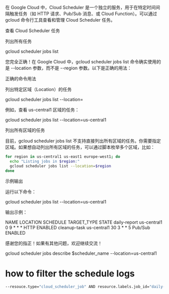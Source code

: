 在 Google Cloud 中，Cloud Scheduler 是一个独立的服务，用于在特定时间间隔触发任务（如 HTTP 请求、Pub/Sub 消息、或 Cloud Function）。可以通过 gcloud 命令行工具查看和管理 Cloud Scheduler 任务。

查看 Cloud Scheduler 任务

列出所有任务

gcloud scheduler jobs list

您完全正确！在 Google Cloud 中，gcloud scheduler jobs list 命令确实使用的是 --location 参数，而不是 --region 参数。以下是正确的用法：

正确的命令用法

列出特定区域（Location）的任务

gcloud scheduler jobs list --location=<location>

例如，查看 us-central1 区域的任务：

gcloud scheduler jobs list --location=us-central1

列出所有区域的任务

目前，gcloud scheduler jobs list 不支持直接列出所有区域的任务。你需要指定区域。如果想自动列出所有区域的任务，可以通过脚本枚举多个区域，比如：

```bash
for region in us-central1 us-east1 europe-west1; do
  echo "Listing jobs in $region:"
  gcloud scheduler jobs list --location=$region
done
```


示例输出

运行以下命令：

gcloud scheduler jobs list --location=us-central1

输出示例：

NAME	LOCATION	SCHEDULE	TARGET_TYPE	STATE
daily-report	us-central1	0 9 * * *	HTTP	ENABLED
cleanup-task	us-central1	30 3 * * 5	Pub/Sub	ENABLED

感谢您的指正！如果有其他问题，欢迎继续交流！


gcloud scheduler jobs describe $scheduler_name --location=us-central1


# how to filter the schedule logs 
```bash
--resouce.type="cloud_scheduler_job" AND resource.labels.job_id="daily-report" AND resource.labels.location="us-central1"
```


